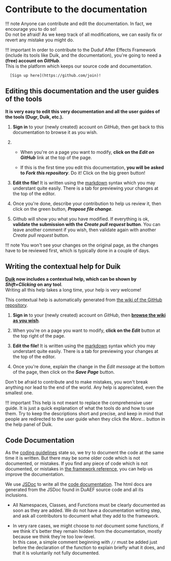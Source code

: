 # Contribute to the documentation

!!! note
    Anyone can contribute and edit the documentation. In fact, we encourage you to do so!  
    Do not be afraid! As we keep track of all modifications, we can easily fix or revert any mistake you might do.

!!! important
    In order to contribute to the Duduf After Effects Framework (include its tools like Duik, and the documentation), you're going to need a **(free) account on _GitHub_**.  
      This is the platform which keeps our source code and documentation.

      [Sign up here](https://github.com/join)!

## Editing this documentation and the user guides of the tools

**It is very easy to edit this very documentation and all the user guides of the tools (Dugr, Duik, etc.).**

1. **Sign in** to your (newly created) account on _GitHub_, then get back to this documentation to browse it as you wish.

2.  - When you're on a page you want to modify, **click on the _Edit on GitHub_** link at the top of the page.

    - If this is the first time you edit this documentation, **you will be asked to _Fork this repository_**. Do it! Click on the big green button!

3. **Edit the file!** It is written using the [markdown](https://daringfireball.net/projects/markdown/syntax) syntax which you may understant quite easily. There is a tab for previewing your changes at the top of the editor.

4. Once you're done, describe your contribution to help us review it, then click on the green button, **_Propose file change_**.

5. Github will show you what you have modified. If everything is ok, **validate the submission with the _Create pull request_ button**. You can leave another comment if you wish, then validate again with another _Create pull request_ button.

!!! note
    You won't see your changes on the original page, as the changes have to be reviewed first, which is typically done in a couple of days.

## Writing the contextual help for Duik

**[Duik](Guides/Duik/) now includes a contextual help, which can be shown by _Shift+Clicking_ on any tool**.  
Writing all this help takes a long time, your help is very welcome!

This contextual help is automatically generated from [the wiki of the GitHub repository](https://github.com/Rainbox-dev/DuAEF_Duik/wiki).

1. **Sign in** to your (newly created) account on _GitHub_, then [**browse the wiki as you wish**](https://github.com/Rainbox-dev/DuAEF_Duik/wiki).

2. When you're on a page you want to modify, **click on the _Edit_** button at the top right of the page.

3. **Edit the file!** It is written using the [markdown](https://daringfireball.net/projects/markdown/syntax) syntax which you may understant quite easily. There is a tab for previewing your changes at the top of the editor.

4. Once you're done, explain the change in the _Edit message_ at the bottom of the page, then click on the **_Save Page_** button.

Don't be afraid to contribute and to make mistakes, you won't break anything nor lead to the end of the world.
Any help is appreciated, even the smallest one.

!!! important
    This help is not meant to replace the comprehensive user guide. It is just a quick explanation of what the tools do and how to use them. Try to keep the descriptions short and precise, and keep in mind that people are redirected to the user guide when they click the _More..._ button in the help panel of Duik.

## Code Documentation

As the [coding guidelines](code-guidelines.md) state so, we try to document the code at the same time it is written. But there may be some older code which is not documented, or mistakes. If you find any piece of code which is not documented, or mistakes in [the framework reference](http://duaef-reference.rainboxprod.coop), you can help us improve the documentation.

We use [JSDoc](http://usejsdoc.org/) to write all the [code documentation](http://duaef-reference.rainboxprod.coop). The html docs are generated from the JSDoc found in DuAEF source code and all its inclusions.

- All Namespaces, Classes, and Functions must be clearly documented as soon as they are added. We do not have a documentation writing step, and ask all contributors to document what they add to the framework.

- In very rare cases, we might choose to *not* document some functions, if we think it's better they remain hidden from the documentation, mostly because we think they're too low-level.  
In this case, a simple comment beginning with `//` must be added just before the declaration of the function to explain briefly what it does, and that it is voluntarily not fully documented.

